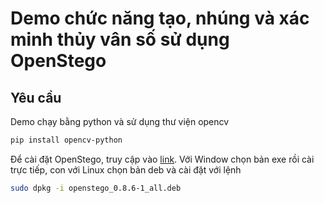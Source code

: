 
# Demo chức năng tạo, nhúng và xác minh thủy vân số sử dụng OpenStego

## Yêu cầu
Demo chạy bằng python và sử dụng thư viện opencv
```bash
pip install opencv-python
```

Để cài đặt OpenStego, truy cập vào [link](https://github.com/syvaidya/openstego/releases/latest). Với Window chọn bản exe rồi cài trực tiếp, con với Linux chọn bản deb và cài đặt với lệnh
```bash
sudo dpkg -i openstego_0.8.6-1_all.deb
```
